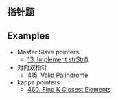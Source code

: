## 指针题

## Examples
- Master Slave pointers
    - [13. Implement strStr()](lint13.md)
- 对向双指针
    - [415. Valid Palindrome](lint415.md)
- kappa pointers
    - [460. Find K Closest Elements](lint460.md)
